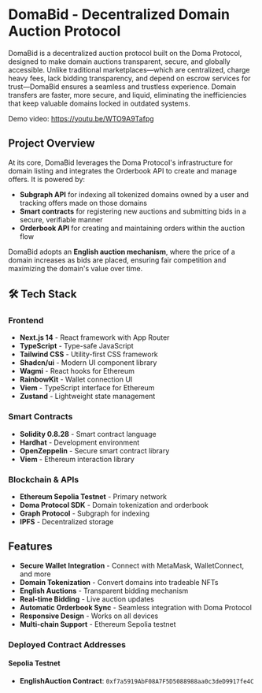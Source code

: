 # DomaBid - Decentralized Domain Auction Protocol

DomaBid is a decentralized auction protocol built on the Doma Protocol, designed to make domain auctions transparent, secure, and globally accessible. Unlike traditional marketplaces—which are centralized, charge heavy fees, lack bidding transparency, and depend on escrow services for trust—DomaBid ensures a seamless and trustless experience. Domain transfers are faster, more secure, and liquid, eliminating the inefficiencies that keep valuable domains locked in outdated systems.

Demo video: https://youtu.be/WTO9A9Tafpg

## Project Overview

At its core, DomaBid leverages the Doma Protocol's infrastructure for domain listing and integrates the Orderbook API to create and manage offers. It is powered by:

- **Subgraph API** for indexing all tokenized domains owned by a user and tracking offers made on those domains
- **Smart contracts** for registering new auctions and submitting bids in a secure, verifiable manner
- **Orderbook API** for creating and maintaining orders within the auction flow

DomaBid adopts an **English auction mechanism**, where the price of a domain increases as bids are placed, ensuring fair competition and maximizing the domain's value over time.

## 🛠️ Tech Stack

### Frontend
- **Next.js 14** - React framework with App Router
- **TypeScript** - Type-safe JavaScript
- **Tailwind CSS** - Utility-first CSS framework
- **Shadcn/ui** - Modern UI component library
- **Wagmi** - React hooks for Ethereum
- **RainbowKit** - Wallet connection UI
- **Viem** - TypeScript interface for Ethereum
- **Zustand** - Lightweight state management

### Smart Contracts
- **Solidity 0.8.28** - Smart contract language
- **Hardhat** - Development environment
- **OpenZeppelin** - Secure smart contract library
- **Viem** - Ethereum interaction library

### Blockchain & APIs
- **Ethereum Sepolia Testnet** - Primary network
- **Doma Protocol SDK** - Domain tokenization and orderbook
- **Graph Protocol** - Subgraph for indexing
- **IPFS** - Decentralized storage

## Features

- **Secure Wallet Integration** - Connect with MetaMask, WalletConnect, and more
- **Domain Tokenization** - Convert domains into tradeable NFTs
- **English Auctions** - Transparent bidding mechanism
- **Real-time Bidding** - Live auction updates
- **Automatic Orderbook Sync** - Seamless integration with Doma Protocol
- **Responsive Design** - Works on all devices
- **Multi-chain Support** - Ethereum Sepolia testnet


### Deployed Contract Addresses

#### Sepolia Testnet
- **EnglishAuction Contract**: `0xf7a5919AbF08A7F5D5088988aa0c3deD9917fe4C`


